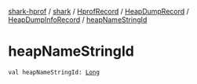 [shark-hprof](../../../../index.md) / [shark](../../../index.md) / [HprofRecord](../../index.md) / [HeapDumpRecord](../index.md) / [HeapDumpInfoRecord](index.md) / [heapNameStringId](./heap-name-string-id.md)

# heapNameStringId

`val heapNameStringId: `[`Long`](https://kotlinlang.org/api/latest/jvm/stdlib/kotlin/-long/index.html)